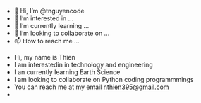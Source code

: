 - 👋 Hi, I’m @tnguyencode
- 👀 I’m interested in ...
- 🌱 I’m currently learning ...
- 💞️ I’m looking to collaborate on ...
- 📫 How to reach me ...

<!---
tnguyencode/tnguyencode is a ✨ special ✨ repository because its `README.md` (this file) appears on your GitHub profile.
You can click the Preview link to take a look at your changes.
--->
- Hi, my name is Thien
- I am interestedin in technology and engineering
- I an currently learning Earth Science
- I am looking to collaborate on Python coding programmmings
- You can reach me at my email nthien395@gmail.com
- 
